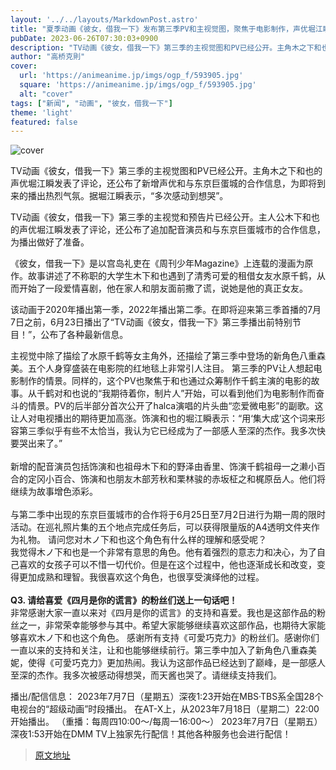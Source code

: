 ```yaml
---
layout: '../../layouts/MarkdownPost.astro'
title: "夏季动画《彼女，借我一下》发布第三季PV和主视觉图，聚焦于电影制作，声优堀江瞬表示“多次感动到想哭”"
pubDate: 2023-06-26T07:30:03+0900
description: "TV动画《彼女，借我一下》第三季的主视觉图和PV已经公开。主角木之下和也的声优堀江瞬发表了评论，还公布了新增声优和与东京巨蛋城的合作信息，为即将到来的播出热烈气氛。"
author: "高桥克則"
cover:
  url: 'https://animeanime.jp/imgs/ogp_f/593905.jpg'
  square: 'https://animeanime.jp/imgs/ogp_f/593905.jpg'
  alt: "cover"
tags: ["新闻", "动画", "彼女，借我一下"]
theme: 'light'
featured: false
---
```


![cover](https://animeanime.jp/imgs/ogp_f/593905.jpg)

TV动画《彼女，借我一下》第三季的主视觉图和PV已经公开。主角木之下和也的声优堀江瞬发表了评论，还公布了新增声优和与东京巨蛋城的合作信息，为即将到来的播出热烈气氛。据堀江瞬表示，“多次感动到想哭”。

TV动画《彼女，借我一下》第三季的主视觉和预告片已经公开。主人公木下和也的声优堀江瞬发表了评论，还公布了追加配音演员和与东京巨蛋城市的合作信息，为播出做好了准备。

《彼女，借我一下》是以宫岛礼吏在《周刊少年Magazine》上连载的漫画为原作。故事讲述了不称职的大学生木下和也遇到了清秀可爱的租借女友水原千鹤，从而开始了一段爱情喜剧，他在家人和朋友面前撒了谎，说她是他的真正女友。

该动画于2020年播出第一季，2022年播出第二季。在即将迎来第三季首播的7月7日之前，6月23日播出了“TV动画《彼女，借我一下》第三季播出前特别节目！”，公布了各种最新信息。

主视觉中除了描绘了水原千鹤等女主角外，还描绘了第三季中登场的新角色八重森美。五个人身穿盛装在电影院的红地毯上非常引人注目。
第三季的PV让人想起电影制作的情景。同样的，这个PV也聚焦于和也通过众筹制作千鹤主演的电影的故事。从千鹤对和也说的“我期待着你，制片人”开始，可以看到他们为电影制作而奋斗的情景。PV的后半部分首次公开了halca演唱的片头曲“恋爱微电影”的副歌。这让人对电视播出的期待更加高涨。饰演和也的堀江瞬表示：“用‘集大成’这个词来形容第三季似乎有些不太恰当，我认为它已经成为了一部感人至深的杰作。我多次快要哭出来了。”<br><br>新增的配音演员包括饰演和也祖母木下和的野泽由香里、饰演千鹤祖母一之濑小百合的定冈小百合、饰演和也朋友木部芳秋和栗林骏的赤坂柾之和梶原岳人。他们将继续为故事增色添彩。<br><br>与第二季中出现的东京巨蛋城市的合作将于6月25日至7月2日进行为期一周的限时活动。在巡礼照片集的五个地点完成任务后，可以获得限量版的A4透明文件夹作为礼物。
请问您对木ノ下和也这个角色有什么样的理解和感受呢？</span><br>我觉得木ノ下和也是一个非常有意思的角色。他有着强烈的意志力和决心，为了自己喜欢的女孩子可以不惜一切代价。但是在这个过程中，他也逐渐成长和改变，变得更加成熟和理智。我很喜欢这个角色，也很享受演绎他的过程。 <br><br><span style="font-weight:bold;">Q3. 请给喜爱《四月是你的谎言》的粉丝们送上一句话吧！</span><br>非常感谢大家一直以来对《四月是你的谎言》的支持和喜爱。我也是这部作品的粉丝之一，非常荣幸能够参与其中。希望大家能够继续喜欢这部作品，也期待大家能够喜欢木ノ下和也这个角色。
感谢所有支持《可愛巧克力》的粉丝们。感谢你们一直以来的支持和关注，让和也能够继续前行。第三季中加入了新角色八重森美妮，使得《可愛巧克力》更加热闹。我认为这部作品已经达到了巅峰，是一部感人至深的杰作。我多次被感动得想哭，而天酱也哭了。请继续支持我们。

播出/配信信息：
2023年7月7日（星期五）深夜1:23开始在MBS·TBS系全国28个电视台的“超级动画”时段播出。
在AT-X上，从2023年7月18日（星期二）22:00开始播出。
（重播：每周四10:00～/每周一16:00～）
2023年7月7日（星期五）深夜1:53开始在DMM TV上独家先行配信！其他各种服务也会进行配信！

>[原文地址](https://animeanime.jp/article/2023/06/26/78166.html)  